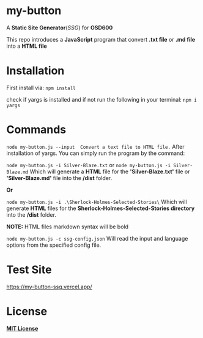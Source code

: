 # my-button

A __Static Site Generator__(_SSG_) for __OSD600__

This repo introduces a __JavaScript__ program that convert __.txt file__ or __.md file__ into a __HTML file__
# Installation 
First install via:
`npm install`

check if yargs is installed and if not run the following in your terminal:
`npm i yargs`
# Commands
`node my-button.js --input  Convert a text file to HTML file.`
After installation of yargs. You can simply run the program by the command:

`node my-button.js -i Silver-Blaze.txt` or `node my-button.js -i Silver-Blaze.md`
Which will generate a __HTML__ file for the __'Silver-Blaze.txt'__ file or __'Silver-Blaze.md'__ file into the __/dist__ folder.

__Or__

`node my-button.js -i .\Sherlock-Holmes-Selected-Stories\` 
Which will generate __HTML__ files for the __Sherlock-Holmes-Selected-Stories directory__ into the __/dist__ folder.

**NOTE:** HTML files markdown syntax will be bold

`node my-button.js -c ssg-config.json` Will read the input and language options from the specified config file.

 # Test Site
 https://my-button-ssg.vercel.app/ 
 # License
 [__MIT License__](https://choosealicense.com/licenses/mit/)
 
